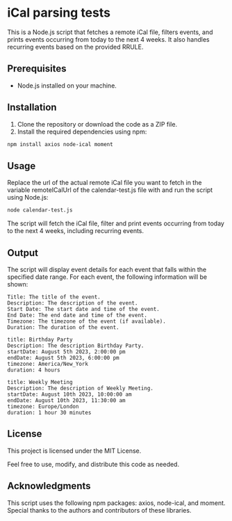 # iCal parsing tests

This is a Node.js script that fetches a remote iCal file, filters events, and prints events occurring from today to the next 4 weeks. It also handles recurring events based on the provided RRULE.

## Prerequisites

- Node.js installed on your machine.

## Installation

1. Clone the repository or download the code as a ZIP file.
2. Install the required dependencies using npm:

```bash
npm install axios node-ical moment
```

## Usage
Replace the url of the actual remote iCal file you want to fetch in the variable remoteICalUrl of the calendar-test.js file with and run the script using Node.js:

```bash
node calendar-test.js
```

The script will fetch the iCal file, filter and print events occurring from today to the next 4 weeks, including recurring events.

## Output
The script will display event details for each event that falls within the specified date range. For each event, the following information will be shown:

```
Title: The title of the event.
Description: The description of the event.
Start Date: The start date and time of the event.
End Date: The end date and time of the event.
Timezone: The timezone of the event (if available).
Duration: The duration of the event.

title: Birthday Party
Description: The description Birthday Party.
startDate: August 5th 2023, 2:00:00 pm
endDate: August 5th 2023, 6:00:00 pm
timezone: America/New_York
duration: 4 hours

title: Weekly Meeting
Description: The description of Weekly Meeting.
startDate: August 10th 2023, 10:00:00 am
endDate: August 10th 2023, 11:30:00 am
timezone: Europe/London
duration: 1 hour 30 minutes
```

## License
This project is licensed under the MIT License.

Feel free to use, modify, and distribute this code as needed.

## Acknowledgments
This script uses the following npm packages: axios, node-ical, and moment.
Special thanks to the authors and contributors of these libraries.







